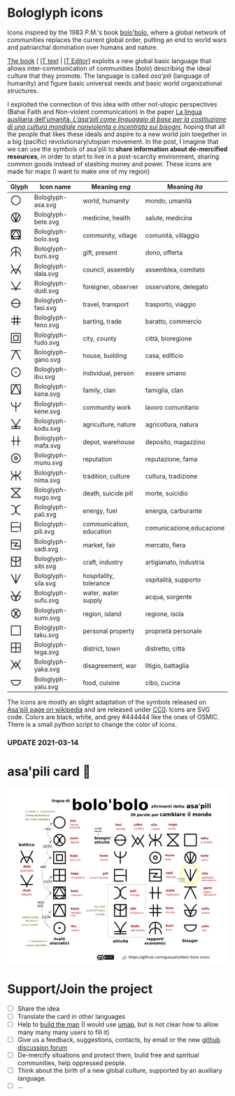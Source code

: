 Bologlyph icons
===============

Icons inspired by the 1983 P.M.'s book [bolo'bolo](https://www.anarcopedia.org/index.php/Bolo%27bolo), where a global network of communities replaces the current global order, putting an end to world wars and patriarchal domination over humans and nature.

[The book](http://libcom.org/library/pm-bolobolo) [ [IT text](https://www.3x1t.org/cloud/index.php/s/FXctNLje74MNw2W) | [IT Editor](http://www.anarca-bolo.ch/baronata/libri/bolo-bolo.html)] exploits a new global basic language that allows inter-communication of communities (*bolo*) describing the ideal culture that they promote. The language is called *asa'pili* (language of humanity) and figure basic universal needs and basic world organizational structures.

I exploited the connection of this idea with other not-utopic perspectives (Bahai Faith and Non-violent communication) in the paper [La lingua ausiliaria dell'umanità.
*L’asa’pili come linguaggio di base per la costituzione di una
cultura mondiale nonviolenta e incentrata sui bisogni*](./paper), hoping that all the people that likes these ideals and aspire to a new world join toegether in a big (pacific) revolutionary/utopian movement. In the post, I imagine that we can use the symbols of asa'pili to **share information about de-mercified resources**, in order to start to live in a post-scarcity environment, sharing common goods instead of stashing money and power. These icons are made for maps (I want to make one of my region) 


|  Glyph | Icon name         |  Meaning *eng*    |   Meaning *ita*   |
|---| ----------------- | ----------------- | ----------------- |
|<img src="./bologlyphs/Bologlyph-black8/Bologlyph-asa.svg" width="25">|Bologlyph-asa.svg  | world, humanity   | mondo, umanità    |
|<img src="./bologlyphs/Bologlyph-black8/Bologlyph-bete.svg" width="25">|Bologlyph-bete.svg | medicine, health  | salute, medicina  |
|<img src="./bologlyphs/Bologlyph-black8/Bologlyph-bolo.svg" width="25">|Bologlyph-bolo.svg | community, village|comunità, villaggio|
|<img src="./bologlyphs/Bologlyph-black8/Bologlyph-buni.svg" width="25">|Bologlyph-buni.svg | gift, present     | dono, offerta     |
|<img src="./bologlyphs/Bologlyph-black8/Bologlyph-dala.svg" width="25">|Bologlyph-dala.svg | council, assembly |assemblea, comitato|
|<img src="./bologlyphs/Bologlyph-black8/Bologlyph-dudi.svg" width="25">|Bologlyph-dudi.svg |foreigner, observer|osservatore, delegato|
|<img src="./bologlyphs/Bologlyph-black8/Bologlyph-fasi.svg" width="25">|Bologlyph-fasi.svg | travel, transport | trasporto, viaggio|
|<img src="./bologlyphs/Bologlyph-black8/Bologlyph-feno.svg" width="25">|Bologlyph-feno.svg | barting, trade    | baratto, commercio|
|<img src="./bologlyphs/Bologlyph-black8/Bologlyph-fudo.svg" width="25">|Bologlyph-fudo.svg | city, county      | città, bioregione |
|<img src="./bologlyphs/Bologlyph-black8/Bologlyph-gano.svg" width="25">|Bologlyph-gano.svg | house, building   | casa, edificio    |
|<img src="./bologlyphs/Bologlyph-black8/Bologlyph-ibu.svg" width="25">|Bologlyph-ibu.svg  | individual, person| essere umano      |
|<img src="./bologlyphs/Bologlyph-black8/Bologlyph-kana.svg" width="25">|Bologlyph-kana.svg | family, clan      | famiglia, clan    |
|<img src="./bologlyphs/Bologlyph-black8/Bologlyph-kene.svg" width="25">|Bologlyph-kene.svg | community work    | lavoro comunitario|
|<img src="./bologlyphs/Bologlyph-black8/Bologlyph-kodu.svg" width="25">|Bologlyph-kodu.svg |agriculture, nature|agricoltura, natura|
|<img src="./bologlyphs/Bologlyph-black8/Bologlyph-mafa.svg" width="25">|Bologlyph-mafa.svg | depot, warehouse  |deposito, magazzino| 
|<img src="./bologlyphs/Bologlyph-black8/Bologlyph-munu.svg" width="25">|Bologlyph-munu.svg | reputation        | reputazione, fama |
|<img src="./bologlyphs/Bologlyph-black8/Bologlyph-nima.svg" width="25">|Bologlyph-nima.svg | tradition, culture|cultura, tradizione|
|<img src="./bologlyphs/Bologlyph-black8/Bologlyph-nugo.svg" width="25">|Bologlyph-nugo.svg |death, suicide pill|morte, suicidio    |
|<img src="./bologlyphs/Bologlyph-black8/Bologlyph-pali.svg" width="25">|Bologlyph-pali.svg | energy, fuel      | energia, carburante|
|<img src="./bologlyphs/Bologlyph-black8/Bologlyph-pili.svg" width="25">|Bologlyph-pili.svg |communication, education|comunicazione,educazione|
|<img src="./bologlyphs/Bologlyph-black8/Bologlyph-sadi.svg" width="25">|Bologlyph-sadi.svg | market, fair      | mercato, fiera    |
|<img src="./bologlyphs/Bologlyph-black8/Bologlyph-sibi.svg" width="25">|Bologlyph-sibi.svg | craft, industry   | artigianato, industria|
|<img src="./bologlyphs/Bologlyph-black8/Bologlyph-sila.svg" width="25">|Bologlyph-sila.svg |hospitality, tolerance| ospitalità, supporto|
|<img src="./bologlyphs/Bologlyph-black8/Bologlyph-sufu.svg" width="25">|Bologlyph-sufu.svg |water, water supply| acqua, sorgente   |
|<img src="./bologlyphs/Bologlyph-black8/Bologlyph-sumi.svg" width="25">|Bologlyph-sumi.svg | region, island    | regione, isola    |
|<img src="./bologlyphs/Bologlyph-black8/Bologlyph-taku.svg" width="25">|Bologlyph-taku.svg | personal property |proprietà personale|
|<img src="./bologlyphs/Bologlyph-black8/Bologlyph-tega.svg" width="25">|Bologlyph-tega.svg | district, town    | distretto, città  |
|<img src="./bologlyphs/Bologlyph-black8/Bologlyph-yaka.svg" width="25">|Bologlyph-yaka.svg | disagreement, war | litigio, battaglia|
|<img src="./bologlyphs/Bologlyph-black8/Bologlyph-yalu.svg" width="25">|Bologlyph-yalu.svg | food, cuisine     | cibo, cucina      |


The icons are mostly an slight adaptation of the symbols released on [Asa'pili page on wikipedia](https://en.wikipedia.org/wiki/Asa'pili) and are released under [CC0](https://creativecommons.org/publicdomain/zero/1.0/deed.it). 
Icons are SVG code. Colors are black, white, and grey #444444 like the ones of OSMIC. There is a small python script to change the color of icons.

### UPDATE 2021-03-14

asa'pili card 	:star_struck:
===============


![Asa'pili schema it](./asa%20pili%20card/bolo%20schema%20IT.png)



Support/Join the project
===================

- [ ] Share the idea
- [ ] Translate the card in other languages
- [ ] Help to [build the map](http://u.osmfr.org/m/579954/) (I would use [umap](http://umap.openstreetmap.fr/it/user/guaspito/), but is not clear how to allow many many many users to fill it)
- [ ] Give us a feedback, suggestions, contacts, by email or the new [github discussion forum](https://github.com/guaspito/bolo-bolo-icons/discussions)
- [ ] De-mercify situations and protect them, build free and spiritual communities, help oppressed people. 
- [ ] Think about the birth of a new global culture, supported by an auxiliary language.
- [ ] ...
